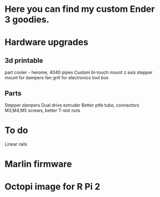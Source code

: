 # Here you can find my custom Ender 3 goodies. 
# Hardware upgrades
## 3d printable
part cooler - herome, 4040 pipes
Custom bl-touch mount
z axis stepper mount for dampers
fan grill for electronics
tool box
## Parts
Stepper dampers
Dual drive extruder
Better ptfe tube, connectors
M3,M4,M5 screws, better T-slot nuts
# To do
Linear rails
# Marlin firmware 
# Octopi image for R Pi 2

